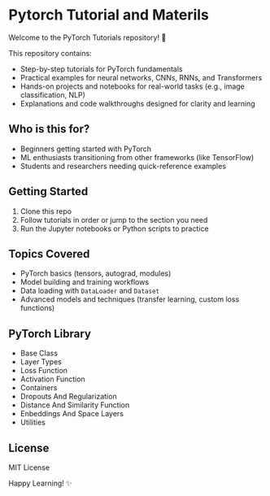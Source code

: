 # Pytorch Tutorial and Materils

Welcome to the PyTorch Tutorials repository! 🚀

This repository contains:
- Step-by-step tutorials for PyTorch fundamentals
- Practical examples for neural networks, CNNs, RNNs, and Transformers
- Hands-on projects and notebooks for real-world tasks (e.g., image classification, NLP)
- Explanations and code walkthroughs designed for clarity and learning

## Who is this for?
- Beginners getting started with PyTorch
- ML enthusiasts transitioning from other frameworks (like TensorFlow)
- Students and researchers needing quick-reference examples

## Getting Started
1. Clone this repo
2. Follow tutorials in order or jump to the section you need
3. Run the Jupyter notebooks or Python scripts to practice

## Topics Covered
- PyTorch basics (tensors, autograd, modules)
- Model building and training workflows
- Data loading with `DataLoader` and `Dataset`
- Advanced models and techniques (transfer learning, custom loss functions)

## PyTorch Library 
 - Base Class
 - Layer Types
 - Loss Function
 - Activation Function
 - Containers
 - Dropouts And Regularization
 - Distance And Similarity Function
 - Enbeddings And Space Layers
 - Utilities

## License
MIT License

Happy Learning! ✨
